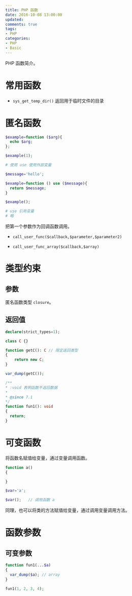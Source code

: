 ```yaml
---
title: PHP 函数
date: 2016-10-08 13:00:00
updated:
comments: true
tags:
- PHP
categories:
- PHP
- Basic
---
```


PHP 函数简介。

<!--more-->

# 常用函数

* `sys_get_temp_dir()` 返回用于临时文件的目录

# 匿名函数

```php
$example=function ($arg){
  echo $arg;
};

$example(1);

# 使用 use 使用外部变量

$message='hello';

$example=function () use ($message){
  return $message;
}

$example();

# use 引用变量
# 略
```

把第一个参数作为回调函数调用。

* `call_user_func($callback,$parameter,$parameter2)`

* `call_user_func_array($callback,$array)`

# 类型约束

## 参数

匿名函数类型 `closure`。

## 返回值

```php
declare(strict_types=1);

class C {}

function getC(): C // 限定返回类型
{
    return new C;
}

var_dump(getC());

/**
* :void 表明函数不返回数据
*
* @since 7.1
*/
function fun1(): void
{
  return;
}
```

# 可变函数

将函数名赋值给变量，通过变量调用函数。

```php
function a()
{

}

$var='a';

$var();   // 调用函数 a
```

同理，也可以将类的方法赋值给变量，通过调用变量调用方法。

# 函数参数

## 可变参数

```php
function fun1(...$a)
{
  var_dump($a); // array
}

fun1(1, 2, 3, 4);
```
